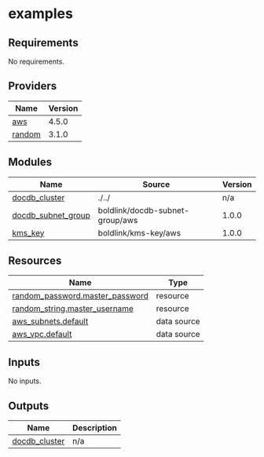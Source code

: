 # examples

<!-- BEGINNING OF PRE-COMMIT-TERRAFORM DOCS HOOK -->
## Requirements

No requirements.

## Providers

| Name | Version |
|------|---------|
| <a name="provider_aws"></a> [aws](#provider\_aws) | 4.5.0 |
| <a name="provider_random"></a> [random](#provider\_random) | 3.1.0 |

## Modules

| Name | Source | Version |
|------|--------|---------|
| <a name="module_docdb_cluster"></a> [docdb\_cluster](#module\_docdb\_cluster) | ./../ | n/a |
| <a name="module_docdb_subnet_group"></a> [docdb\_subnet\_group](#module\_docdb\_subnet\_group) | boldlink/docdb-subnet-group/aws | 1.0.0 |
| <a name="module_kms_key"></a> [kms\_key](#module\_kms\_key) | boldlink/kms-key/aws | 1.0.0 |

## Resources

| Name | Type |
|------|------|
| [random_password.master_password](https://registry.terraform.io/providers/hashicorp/random/latest/docs/resources/password) | resource |
| [random_string.master_username](https://registry.terraform.io/providers/hashicorp/random/latest/docs/resources/string) | resource |
| [aws_subnets.default](https://registry.terraform.io/providers/hashicorp/aws/latest/docs/data-sources/subnets) | data source |
| [aws_vpc.default](https://registry.terraform.io/providers/hashicorp/aws/latest/docs/data-sources/vpc) | data source |

## Inputs

No inputs.

## Outputs

| Name | Description |
|------|-------------|
| <a name="output_docdb_cluster"></a> [docdb\_cluster](#output\_docdb\_cluster) | n/a |
<!-- END OF PRE-COMMIT-TERRAFORM DOCS HOOK -->
